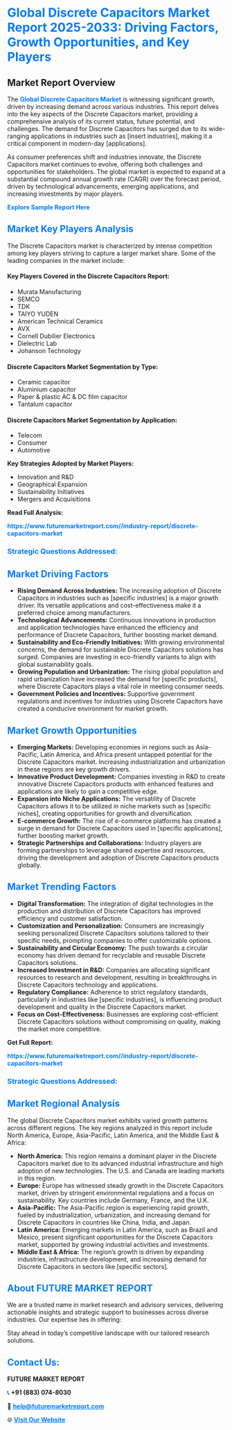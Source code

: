 <h1 style="color: #007BFF;">Global Discrete Capacitors Market Report 2025-2033: Driving Factors, Growth Opportunities, and Key Players</h1>

<section id="overview">
<h2>Market Report Overview</h2>
<p>The <a href="https://www.futuremarketreport.com//industry-report/discrete-capacitors-market" style="color: #007BFF; text-decoration: none;"><strong>Global Discrete Capacitors Market</strong></a> is witnessing significant growth, driven by increasing demand across various industries. This report delves into the key aspects of the Discrete Capacitors market, providing a comprehensive analysis of its current status, future potential, and challenges. The demand for Discrete Capacitors has surged due to its wide-ranging applications in industries such as [insert industries], making it a critical component in modern-day [applications].</p>
<p>As consumer preferences shift and industries innovate, the Discrete Capacitors market continues to evolve, offering both challenges and opportunities for stakeholders. The global market is expected to expand at a substantial compound annual growth rate (CAGR) over the forecast period, driven by technological advancements, emerging applications, and increasing investments by major players.</p>
</section>

<section id="overview">
<p><a href="https://www.futuremarketreport.com//request-sample/reportId=56784" style="color: #007BFF; text-decoration: none;"><strong>Explore Sample Report Here</strong></a></p>
</section>

<section id="key-players">
<h2 style="color: #007BFF;">Market Key Players Analysis</h2>
<p>The Discrete Capacitors market is characterized by intense competition among key players striving to capture a larger market share. Some of the leading companies in the market include:</p>
<h4>Key Players Covered in the Discrete Capacitors Report:</h4>
<ul><li>Murata Manufacturing</li><li>SEMCO</li><li>TDK</li><li>TAIYO YUDEN</li><li>American Technical Ceramics</li><li>AVX</li><li>Cornell Dubilier Electronics</li><li>Dielectric Lab</li><li>Johanson Technology</li></ul>
<h4>Discrete Capacitors Market Segmentation by Type:</h4>
<ul><li>Ceramic capacitor</li><li>Aluminium capacitor</li><li>Paper &amp; plastic AC &amp; DC film capacitor</li><li>Tantalum capacitor</li></ul>

<h4>Discrete Capacitors Market Segmentation by Application:</h4>
<ul><li>Telecom</li><li>Consumer</li><li>Automotive</li></ul>
<p><strong>Key Strategies Adopted by Market Players:</strong></p>
<ul>
<li>Innovation and R&D</li>
<li>Geographical Expansion</li>
<li>Sustainability Initiatives</li>
<li>Mergers and Acquisitions</li>
</ul>
</section>

<section>
<p><strong>Read Full Analysis: </strong></p><a href="https://www.futuremarketreport.com//industry-report/discrete-capacitors-market" style="color: #007BFF; text-decoration: none;"><strong>https://www.futuremarketreport.com//industry-report/discrete-capacitors-market</strong></a>
<h3 style="color: #007BFF;">Strategic Questions Addressed:</h3>
</section>

<section id="driving-factors">
<h2 style="color: #007BFF;">Market Driving Factors</h2>
<ul>
<li><strong>Rising Demand Across Industries:</strong> The increasing adoption of Discrete Capacitors in industries such as [specific industries] is a major growth driver. Its versatile applications and cost-effectiveness make it a preferred choice among manufacturers.</li>
<li><strong>Technological Advancements:</strong> Continuous innovations in production and application technologies have enhanced the efficiency and performance of Discrete Capacitors, further boosting market demand.</li>
<li><strong>Sustainability and Eco-Friendly Initiatives:</strong> With growing environmental concerns, the demand for sustainable Discrete Capacitors solutions has surged. Companies are investing in eco-friendly variants to align with global sustainability goals.</li>
<li><strong>Growing Population and Urbanization:</strong> The rising global population and rapid urbanization have increased the demand for [specific products], where Discrete Capacitors plays a vital role in meeting consumer needs.</li>
<li><strong>Government Policies and Incentives:</strong> Supportive government regulations and incentives for industries using Discrete Capacitors have created a conducive environment for market growth.</li>
</ul>
</section>

<section id="growth-opportunities">
<h2 style="color: #007BFF;">Market Growth Opportunities</h2>
<ul>
<li><strong>Emerging Markets:</strong> Developing economies in regions such as Asia-Pacific, Latin America, and Africa present untapped potential for the Discrete Capacitors market. Increasing industrialization and urbanization in these regions are key growth drivers.</li>
<li><strong>Innovative Product Development:</strong> Companies investing in R&D to create innovative Discrete Capacitors products with enhanced features and applications are likely to gain a competitive edge.</li>
<li><strong>Expansion into Niche Applications:</strong> The versatility of Discrete Capacitors allows it to be utilized in niche markets such as [specific niches], creating opportunities for growth and diversification.</li>
<li><strong>E-commerce Growth:</strong> The rise of e-commerce platforms has created a surge in demand for Discrete Capacitors used in [specific applications], further boosting market growth.</li>
<li><strong>Strategic Partnerships and Collaborations:</strong> Industry players are forming partnerships to leverage shared expertise and resources, driving the development and adoption of Discrete Capacitors products globally.</li>
</ul>
</section>

<section id="trending-factors">
<h2 style="color: #007BFF;">Market Trending Factors</h2>
<ul>
<li><strong>Digital Transformation:</strong> The integration of digital technologies in the production and distribution of Discrete Capacitors has improved efficiency and customer satisfaction.</li>
<li><strong>Customization and Personalization:</strong> Consumers are increasingly seeking personalized Discrete Capacitors solutions tailored to their specific needs, prompting companies to offer customizable options.</li>
<li><strong>Sustainability and Circular Economy:</strong> The push towards a circular economy has driven demand for recyclable and reusable Discrete Capacitors solutions.</li>
<li><strong>Increased Investment in R&D:</strong> Companies are allocating significant resources to research and development, resulting in breakthroughs in Discrete Capacitors technology and applications.</li>
<li><strong>Regulatory Compliance:</strong> Adherence to strict regulatory standards, particularly in industries like [specific industries], is influencing product development and quality in the Discrete Capacitors market.</li>
<li><strong>Focus on Cost-Effectiveness:</strong> Businesses are exploring cost-efficient Discrete Capacitors solutions without compromising on quality, making the market more competitive.</li>
</ul>
</section>

<section>
<p><strong>Get Full Report: </strong></p><a href="https://www.futuremarketreport.com//industry-report/discrete-capacitors-market" style="color: #007BFF; text-decoration: none;"><strong>https://www.futuremarketreport.com//industry-report/discrete-capacitors-market</strong></a>
<h3 style="color: #007BFF;">Strategic Questions Addressed:</h3>
</section>


<section id="regional-analysis">
<h2 style="color: #007BFF;">Market Regional Analysis</h2>
<p>The global Discrete Capacitors market exhibits varied growth patterns across different regions. The key regions analyzed in this report include North America, Europe, Asia-Pacific, Latin America, and the Middle East & Africa:</p>
<ul>
<li><strong>North America:</strong> This region remains a dominant player in the Discrete Capacitors market due to its advanced industrial infrastructure and high adoption of new technologies. The U.S. and Canada are leading markets in this region.</li>
<li><strong>Europe:</strong> Europe has witnessed steady growth in the Discrete Capacitors market, driven by stringent environmental regulations and a focus on sustainability. Key countries include Germany, France, and the U.K.</li>
<li><strong>Asia-Pacific:</strong> The Asia-Pacific region is experiencing rapid growth, fueled by industrialization, urbanization, and increasing demand for Discrete Capacitors in countries like China, India, and Japan.</li>
<li><strong>Latin America:</strong> Emerging markets in Latin America, such as Brazil and Mexico, present significant opportunities for the Discrete Capacitors market, supported by growing industrial activities and investments.</li>
<li><strong>Middle East & Africa:</strong> The region’s growth is driven by expanding industries, infrastructure development, and increasing demand for Discrete Capacitors in sectors like [specific sectors].</li>
</ul>
</section>

<footer>
<h2 style="color: #007BFF;">About FUTURE MARKET REPORT</h2>
<p>We are a trusted name in market research and advisory services, delivering actionable insights and strategic support to businesses across diverse industries. Our expertise lies in offering:</p>

<p>Stay ahead in today’s competitive landscape with our tailored research solutions.</p>

<h2 style="color: #007BFF;">Contact Us:</h2>
<p><strong>FUTURE MARKET REPORT</strong></p>
<p>📞 <strong>+91 (883) 074-8030</strong></p>
<p>📧 <strong><a href="mailto:help@futuremarketreport.com" style="color: #007BFF;">help@futuremarketreport.com</a></strong></p>
<p>🌐 <strong><a href="https://www.futuremarketreport.com/" style="color: #007BFF;">Visit Our Website</a></strong></p>
</footer>